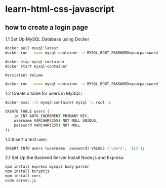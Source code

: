 # learn-html-css-javascript
## how to create a login page
1.1 Set Up MySQL Database using Docker
```bash
docker pull mysql:latest
docker run --name mysql-container -e MYSQL_ROOT_PASSWORD=yourpassword -e MYSQL_DATABASE=mydatabase -p 3306:3306 -d mysql:latest
```
```bash
docker stop mysql-container
docker start mysql-container

Persistent Volume

docker run --name mysql-container -e MYSQL_ROOT_PASSWORD=yourpassword -e MYSQL_DATABASE=mydatabase -p 3306:3306 -v mysql-data:/var/lib/mysql -d mysql:latest
```
1.2 Create a table for users in MySQL:
```bash
docker exec -it mysql-container mysql -u root -p

CREATE TABLE users (
    id INT AUTO_INCREMENT PRIMARY KEY,
    username VARCHAR(255) NOT NULL UNIQUE,
    password VARCHAR(255) NOT NULL
);
```
1.3 Insert a test user:
```bash
INSERT INTO users (username, password) VALUES ('user2', '123');
```
2.1 Set Up the Backend Server
Install Node.js and Express:
```bash
npm install express mysql2 body-parser
npm install bcryptjs
npm install cors
node server.js
```
